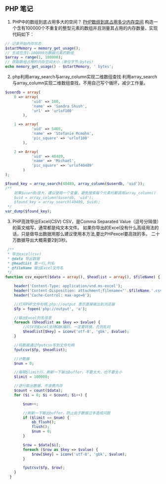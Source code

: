 PHP 笔记
---
1. PHP中的数组到底占用多大的空间？
[PHP数组到底占用多少内存空间](http://www.ituring.com.cn/article/498349)
构造一个含有100000个不重复的整型元素的数组并且测量其占用的内存数量，实现代码如下：
```php
// 记录开始内存状态
$startMemory = memory_get_usage();
// 生成包含1-100000为数据元素的数组
$array = range(1, 100000);
// 获取数组占用的内存空间大小（单位字节:bytes）
echo memory_get_usage() - $startMemory, ' bytes';
```

2. php利用array_search与array_column实现二维数组查找
利用array_search与array_column实现二维数组查找，不用自己写个循环，减少工作量。
```php
$userdb = array(
    0 => array(
            'uid' => 100,
            'name' => 'Sandra Shush',
            'url' => 'urlof100'
        ),

    1 => array(
            'uid' => 5465,
            'name' => 'Stefanie Mcmohn',
            'pic_square' => 'urlof100'
        ),

    2 => Array(
            'uid' => 40489,
            'name' => 'Michael',
            'pic_square' => 'urlof40489'
        )
);

$found_key = array_search(40489, array_column($userdb, 'uid'));
/**
    如果$userdb很大，建议使用一个变量，避免搜索每个元素时都调用array_column()
    $uid = array_column($userdb, 'uid');
    $found_key = array_search(40489, $uid);
 */
var_dump($found_key);
```
3. PHP高效导出Excel(CSV)
CSV，是Comma Separated Value（逗号分隔值）的英文缩写，通常都是纯文本文件。
如果你导出的Excel没有什么高级用法的话，只是做导出数据用那么建议使用本方法,要比PHPexcel要高效的多。
二十万数据导出大概需要2到3秒。
```php
 /**
 * 导出excel(csv)
 * @data 导出数据
 * @headlist 第一行,列名
 * @fileName 输出Excel文件名
 */
function csv_export($data = array(), $headlist = array(), $fileName) {

    header('Content-Type: application/vnd.ms-excel');
    header('Content-Disposition: attachment;filename="'.$fileName.'.csv"');
    header('Cache-Control: max-age=0');

    //打开PHP文件句柄,php://output 表示直接输出到浏览器
    $fp = fopen('php://output', 'a');

    //输出Excel列名信息
    foreach ($headlist as $key => $value) {
        //CSV的Excel支持GBK编码，一定要转换，否则乱码
        $headlist[$key] = iconv('utf-8', 'gbk', $value);
    }

    //将数据通过fputcsv写到文件句柄
    fputcsv($fp, $headlist);

    //计数器
    $num = 0;

    //每隔$limit行，刷新一下输出buffer，不要太大，也不要太小
    $limit = 100000;

    //逐行取出数据，不浪费内存
    $count = count($data);
    for ($i = 0; $i < $count; $i++) {

        $num++;

        //刷新一下输出buffer，防止由于数据过多造成问题
        if ($limit == $num) {
            ob_flush();
            flush();
            $num = 0;
        }

        $row = $data[$i];
        foreach ($row as $key => $value) {
            $row[$key] = iconv('utf-8', 'gbk', $value);
        }

        fputcsv($fp, $row);
    }
  }
```
